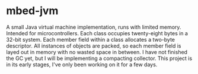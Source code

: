 # mbed-jvm

A small Java virtual machine implementation, runs with limited memory. Intended for microcontrollers. Each class occupies twenty-eight bytes in a 32-bit system. Each member field within a class allocates a two-byte descriptor. All instances of objects are packed, so each member field is layed out in memory with no wasted space in between. I have not finished the GC yet, but I will be implementing a compacting collector. This project is in its early stages, I've only been working on it for a few days.
